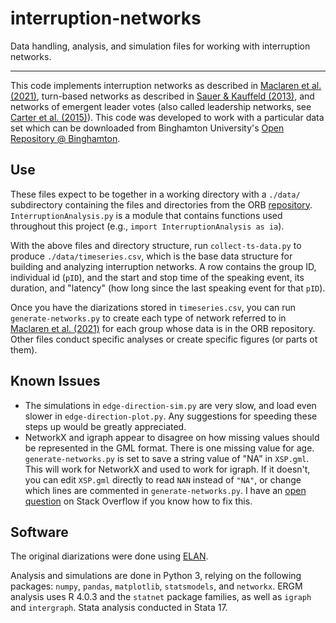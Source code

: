 # interruption-networks
Data handling, analysis, and simulation files for working with interruption networks. 

---

This code implements interruption networks as described in [Maclaren et al. (2021)](https://psyarxiv.com/m8y5n), turn-based networks as described in [Sauer & Kauffeld (2013)](https://www.tandfonline.com/doi/abs/10.1080/19312458.2012.760729), and networks of emergent leader votes (also called leadership networks, see [Carter et al. (2015)](https://psycnet.apa.org/record/2015-12426-001)). This code was developed  to work with a particular data set which can be downloaded from Binghamton University's [Open Repository @ Binghamton](https://orb.binghamton.edu/management_fac/2/). 

## Use

These files expect to be together in a working directory with a `./data/` subdirectory containing the files and directories from the ORB [repository](https://orb.binghamton.edu/management_fac/2/). `InterruptionAnalysis.py` is a module that contains functions used throughout this project (e.g., `import InterruptionAnalysis as ia`). 

With the above files and directory structure, run `collect-ts-data.py` to produce `./data/timeseries.csv`, which is the base data structure for building and analyzing interruption networks. A row contains the group ID, individual id (`pID`), and the start and stop time of the speaking event, its duration, and "latency" (how long since the last speaking event for that `pID`).

Once you have the diarizations stored in `timeseries.csv`, you can run `generate-networks.py` to create each type of network referred to in [Maclaren et al. (2021)](https://psyarxiv.com/m8y5n) for each group whose data is in the ORB repository. Other files conduct specific analyses or create specific figures (or parts ot them). 

## Known Issues

- The simulations in `edge-direction-sim.py` are very slow, and load even slower in `edge-direction-plot.py`. Any suggestions for speeding these steps up would be greatly appreciated. 
- NetworkX and igraph appear to disagree on how missing values should be represented in the GML format. There is one missing value for age. `generate-networks.py` is set to save a string value of "NA" in `XSP.gml`. This will work for NetworkX and used to work for igraph. If it doesn't, you can edit `XSP.gml` directly to read `NAN` instead of `"NA"`, or change which lines are commented in `generate-networks.py`. I have an [open question](https://stackoverflow.com/questions/68038913/error-reading-gml-file-with-missing-data-in-igraph-and-networkx) on Stack Overflow if you know how to fix this. 

## Software

The original diarizations were done using [ELAN](https://archive.mpi.nl/tla/elan).

Analysis and simulations are done in Python 3, relying on the following packages: `numpy`, `pandas`, `matplotlib`, `statsmodels`, and `networkx`. ERGM analysis uses R 4.0.3 and the `statnet` package families, as well as `igraph` and `intergraph`. Stata analysis conducted in Stata 17. 
